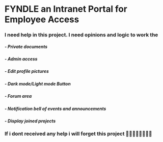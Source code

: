 # FYNDLE an Intranet Portal for Employee Access
### I need help in this project. I need opinions and logic to work the 
##### - Private documents
##### - Admin access
##### - Edit profile pictures
##### - Dark mode/Light mode Button
##### - Forum area
##### - Notification bell of events and announcements
##### - Display joined projects

### If i dont received any help i will forget this project 😵‍💫😵‍💫😵‍💫😵‍💫 
